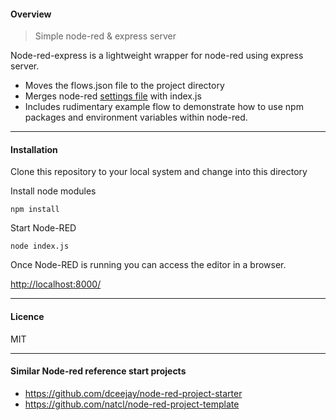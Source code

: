 #### Overview

> Simple node-red & express server

Node-red-express is a lightweight wrapper for node-red using express server.

* Moves the flows.json file to the project directory 
* Merges node-red [settings file]((https://nodered.org/docs/user-guide/runtime/settings-file)
) with index.js
* Includes rudimentary example flow to demonstrate how to use npm packages and environment variables within node-red.
___________


#### Installation

Clone this repository to your local system and change into this directory

Install node modules
```
npm install
```

Start Node-RED
```
node index.js
```

Once Node-RED is running you can access the editor in a browser.

[http://localhost:8000/](http://localhost:8000/)

___

#### Licence

MIT

___
#### Similar Node-red reference start projects
* https://github.com/dceejay/node-red-project-starter
* https://github.com/natcl/node-red-project-template
